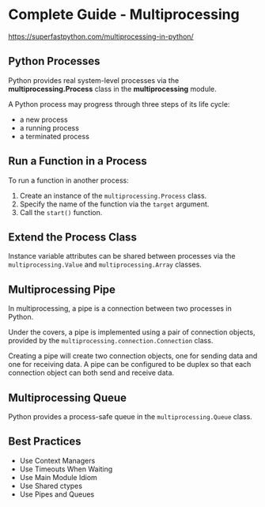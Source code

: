 # Complete Guide - Multiprocessing
https://superfastpython.com/multiprocessing-in-python/

## Python Processes

Python provides real system-level processes via the **multiprocessing.Process** class in the **multiprocessing** module.

A Python process may progress through three steps of its life cycle:
- a new process
- a running process
- a terminated process

## Run a Function in a Process

To run a function in another process:
1. Create an instance of the `multiprocessing.Process` class.
2. Specify the name of the function via the `target` argument.
3. Call the `start()` function.

## Extend the Process Class

Instance variable attributes can be shared between processes via the `multiprocessing.Value` and `multiprocessing.Array` classes.

## Multiprocessing Pipe

In multiprocessing, a pipe is a connection between two processes in Python.

Under the covers, a pipe is implemented using a pair of connection objects, provided by the `multiprocessing.connection.Connection` class.

Creating a pipe will create two connection objects, one for sending data and one for receiving data. A pipe can be configured to be duplex so that each connection object can both send and receive data.

## Multiprocessing Queue

Python provides a process-safe queue in the `multiprocessing.Queue` class.

## Best Practices

- Use Context Managers
- Use Timeouts When Waiting
- Use Main Module Idiom
- Use Shared ctypes
- Use Pipes and Queues